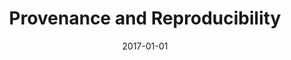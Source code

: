 ---
title: 'Provenance and Reproducibility'
collection: publications
permalink: /publication/2017-provenance-and-reproducibility
excerpt: ''
date: 2017-01-01
venue: 'L. Liu and M. T. &Ouml;zsu (Eds.), Encyclopedia of Database Systems'
paperurl: ''
authors: 'F. Chirigati and J. Freire'
notes: '[<a href="https://link.springer.com/referenceworkentry/10.1007/978-1-4899-7993-3_80747-1" target="_blank">entry</a>]'
---